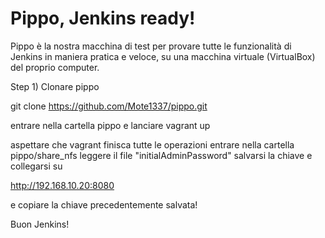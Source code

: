 # Pippo, Jenkins ready!

Pippo è la nostra macchina di test per provare tutte le funzionalità di Jenkins in maniera pratica e veloce, su una macchina virtuale (VirtualBox) del proprio computer.

Step 1)
Clonare pippo

git clone https://github.com/Mote1337/pippo.git

entrare nella cartella pippo e lanciare
vagrant up

aspettare che vagrant finisca tutte le operazioni
entrare nella cartella pippo/share_nfs
leggere il file "initialAdminPassword" salvarsi la chiave e collegarsi su

http://192.168.10.20:8080 

e copiare la chiave precedentemente salvata!

Buon Jenkins!
